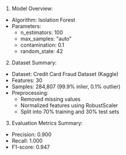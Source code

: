 1. Model Overview:
- Algorithm: Isolation Forest<br>
- Parameters:
  - n_estimators: 100
  - max_samples: "auto"
  - contamination: 0.1
  - random_state: 42

2. Dataset Summary:
- Dataset: Credit Card Fraud Dataset (Kaggle)
- Features: 30
- Samples: 284,807 (99.9% inlier, 0.1% outlier)
- Preprocessing:
  - Removed missing values
  - Normalized features using RobustScaler
  - Split into 70% training and 30% test sets
  
3. Evaluation Metrics Summary:
- Precision: 0.900
- Recall: 1.000
- F1-score: 0.947